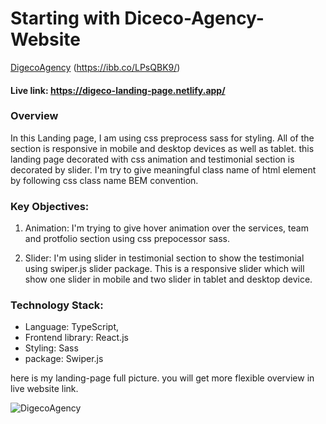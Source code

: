 # Starting with Diceco-Agency-Website

[DigecoAgency](https://digeco-landing-page.netlify.app/)
(https://ibb.co/LPsQBK9/)

#### Live link: https://digeco-landing-page.netlify.app/

### Overview

In this Landing page, I am using css preprocess sass for styling. All of the section is responsive in mobile and desktop devices as well as tablet. this landing page decorated with css animation and testimonial section is decorated by slider. I'm try to give meaningful class name of html element by following css class name BEM convention.

### Key Objectives:

1. Animation: I'm trying to give hover animation over the services, team and protfolio section using css prepocessor sass.

2. Slider: I'm using slider in testimonial section to show the testimonial using swiper.js slider package. This is a responsive slider which will show one slider in mobile and two slider in tablet and desktop device.

### Technology Stack:

- Language: TypeScript,
- Frontend library: React.js
- Styling: Sass
- package: Swiper.js

here is my landing-page full picture. you will get more flexible overview in live website link.

![DigecoAgency](https://res.cloudinary.com/dwykyqzzk/image/upload/v1698815326/Digeco-Agency-Website_vreghf.png)
